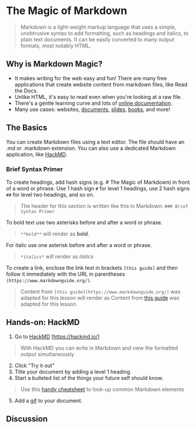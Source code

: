 # The Magic of Markdown

> Markdown is a light-weight markup language that uses a simple, unobtrusive syntax to add formatting, such as headings and italics, to plain text documents.  It can be easily converted to many output formats, most notably HTML.  

## Why is Markdown Magic?
- It makes writing for the web easy and fun!  There are many free applications that create website content from markdown files, like Read the Docs.
- Unlike HTML, it's easy to read even when you're looking at a raw file.
- There's a gentle learning curve and lots of [online documentation](https://github.com/adam-p/markdown-here/wiki/Markdown-Cheatsheet).
- Many use cases:  websites, [documents](https://ulysses.app/), [slides](https://github.com/gnab/remark), [books](https://leanpub.com), and more!

## The Basics
You can create Markdown files using a text editor.  The file should have an .md or .markdown extension.  You can also use a dedicated Markdown application, like [HackMD](https://hackmd.io/).

### Brief Syntax Primer
To create headings, add hash signs (e.g. # The Magic of Markdown) in front of a word or phrase.  Use 1 hash sign `#` for level 1 headings, use 2 hash signs `##` for level two headings, and so on.
> The header for this section is written like this in Markdown: `### Brief Syntax Primer`

To bold text use two asterisks before and after a word or phrase.  
> `**bold**` will render as **bold**.

For italic use one asterisk before and after a word or phrase.
> `*italics*` will render as *italics*

To create a link, enclose the link text in brackets `[this guide]` and then follow it immediately with the URL in parentheses `(https://www.markdownguide.org/)`.  
> Content from `[this guide](https://www.markdownguide.org/)` was adapted for this lesson will render as Content from [this guide](https://www.markdownguide.org/) was adapted for this lesson.

## Hands-on: HackMD
1. Go to [HackMD](https://hackmd.io/)
[https://hackmd.io/]
> With HackMD you can write in Markdown and view the formatted output simultaneously
2. Click "Try it out"
3. Title your document by adding a level 1 heading.
4. Start a bulleted list of the things your future self should know.
> Use this [handy cheatsheet](https://github.com/adam-p/markdown-here/wiki/Markdown-Cheatsheet#blockquotes) to look-up common Markdown elements
5. Add a [gif](https://giphy.com/) to your document.

## Discussion
